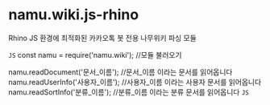 # namu.wiki.js-rhino
Rhino JS 환경에 최적화된 카카오톡 봇 전용 나무위키 파싱 모듈

```JS```
const namu = require('namu.wiki'); //모듈 불러오기

namu.readDocument('문서_이름'); //문서_이름 이라는 문서를 읽어옵니다
namu.readUserInfo('사용자_이름'); //사용자_이름 이라는 사용자 문서를 읽어옵니다
namu.readSortInfo('분류_이름'); //분류_이름 이라는 분류 문서를 읽어옵니다
```JS```
